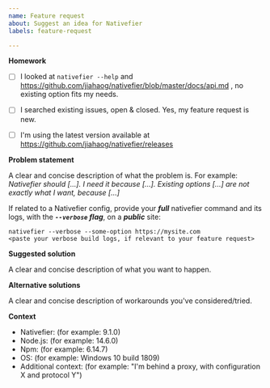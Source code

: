 ```yaml
---
name: Feature request
about: Suggest an idea for Nativefier
labels: feature-request

---
```


<!-- Help us help you, and take the time to fill this template 🙂.
An incomprehensible feature request is a useless feature request.

==============================================================
Incomprehensible / incomplete feature requests will be closed.
==============================================================
-->

**Homework**

- [ ] I looked at `nativefier --help` and https://github.com/jiahaog/nativefier/blob/master/docs/api.md , no existing option fits my needs.
- [ ] I searched existing issues, open & closed. Yes, my feature request is new.
- [ ] I'm using the latest version available at https://github.com/jiahaog/nativefier/releases


**Problem statement**

A clear and concise description of what the problem is. For example: *Nativefier should [...]. I need it because [...]. Existing options [...] are not exactly what I want, because [...]*

If related to a Nativefier config, provide your ***full*** nativefier command and its logs, with the ***`--verbose` flag***, on a ***public*** site:

```
nativefier --verbose --some-option https://mysite.com
<paste your verbose build logs, if relevant to your feature request>
```

**Suggested solution**

A clear and concise description of what you want to happen.


**Alternative solutions**

A clear and concise description of workarounds you've considered/tried.


**Context**

 - Nativefier: (for example: 9.1.0)
 - Node.js: (for example: 14.6.0)
 - Npm: (for example: 6.14.7)
 - OS: (for example: Windows 10 build 1809)
 - Additional context: (for example: "I'm behind a proxy, with configuration X and protocol Y")
